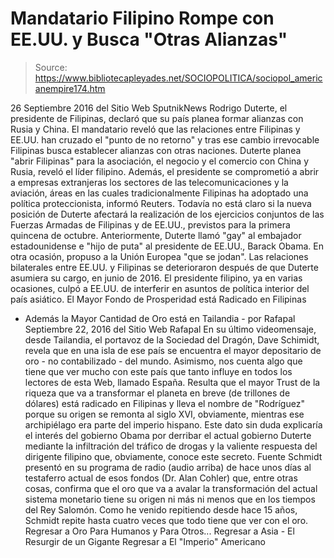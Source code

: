# Mandatario Filipino Rompe con EE.UU. y Busca "Otras Alianzas"

> Source: https://www.bibliotecapleyades.net/SOCIOPOLITICA/sociopol_americanempire174.htm

26 Septiembre 2016
del Sitio Web SputnikNews
Rodrigo Duterte, el presidente de Filipinas, declaró que su país planea formar alianzas con Rusia y China. El mandatario reveló que las relaciones entre Filipinas y EE.UU. han cruzado el "punto de no retorno" y tras ese cambio irrevocable Filipinas busca establecer alianzas con otras naciones.
Duterte planea "abrir Filipinas" para la asociación, el negocio y el comercio con China y Rusia, reveló el líder filipino.
Además, el presidente se comprometió a abrir a empresas extranjeras los sectores de las telecomunicaciones y la aviación, áreas en las cuales tradicionalmente Filipinas ha adoptado una política proteccionista, informó Reuters. Todavía no está claro si la nueva posición de Duterte afectará la realización de los ejercicios conjuntos de las Fuerzas Armadas de Filipinas y de EE.UU., previstos para la primera quincena de octubre.
Anteriormente, Duterte llamó "gay" al embajador estadounidense e "hijo de puta" al presidente de EE.UU., Barack Obama.
En otra ocasión, propuso a la Unión Europea "que se jodan". Las relaciones bilaterales entre EE.UU. y Filipinas se deterioraron después de que Duterte asumiera su cargo, en junio de 2016. El presidente filipino, ya en varias ocasiones, culpó a EE.UU. de interferir en asuntos de política interior del país asiático.
El Mayor Fondo de Prosperidad está Radicado en Filipinas
- Además la Mayor Cantidad de Oro está en Tailandia - por Rafapal Septiembre 22, 2016
del Sitio Web Rafapal
En su último videomensaje, desde Tailandia, el portavoz de la Sociedad del Dragón, Dave Schimidt, revela que en una isla de ese país se encuentra el mayor depositario de oro - no contabilizado - del mundo.
Asimismo, nos cuenta algo que tiene que ver mucho con este país que tanto influye en todos los lectores de esta Web, llamado España.
Resulta que el mayor Trust de la riqueza que va a transformar el planeta en breve (de trillones de dólares) está radicado en Filipinas y lleva el nombre de "Rodríguez" porque su origen se remonta al siglo XVI, obviamente, mientras ese archipiélago era parte del imperio hispano.
Este dato sin duda explicaría el interés del gobierno Obama por derribar el actual gobierno Duterte mediante la infiltración del tráfico de drogas y la valiente respuesta del dirigente filipino que, obviamente, conoce este secreto.
Fuente
Schmidt presentó en su programa de radio (audio arriba) de hace unos días al testaferro actual de esos fondos (Dr. Alan Cohler) que, entre otras cosas, confirma que el oro que va a avalar la transformación del actual sistema monetario tiene su origen ni más ni menos que en los tiempos del Rey Salomón.
Como he venido repitiendo desde hace 15 años, Schmidt repite hasta cuatro veces que todo tiene que ver con el oro.
Regresar a Oro Para Humanos y Para Otros...
Regresar a Asia - El Resurgir de un Gigante
Regresar a El "Imperio" Americano
